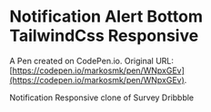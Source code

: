 # Notification Alert Bottom TailwindCss Responsive

A Pen created on CodePen.io. Original URL: [https://codepen.io/markosmk/pen/WNpxGEv](https://codepen.io/markosmk/pen/WNpxGEv).

Notification Responsive clone of Survey Dribbble 